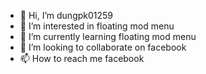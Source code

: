 - 👋 Hi, I’m dungpk01259
- 👀 I’m interested in floating mod menu
- 🌱 I’m currently learning floating mod menu
- 💞️ I’m looking to collaborate on facebook
- 📫 How to reach me facebook

<!---
dungpk1234/dungpk1234 is a ✨ special ✨ repository because its `README.md` (this file) appears on your GitHub profile.
You can click the Preview link to take a look at your changes.
--->
